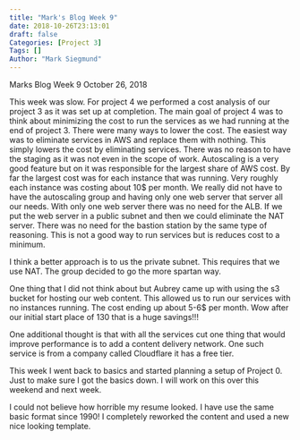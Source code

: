 ```yaml
---
title: "Mark's Blog Week 9"
date: 2018-10-26T23:13:01
draft: false
Categories: [Project 3]
Tags: []
Author: "Mark Siegmund"
---
```


Marks Blog Week 9								October 26, 2018

  This week was slow.   For project 4 we performed a cost analysis of our project 3 as it was set up at completion.  The main goal of project 4 was to think about minimizing the cost to run the services as we had running at the end of project 3.  There were many ways to lower the cost.  The easiest way was to eliminate services in AWS and replace them with nothing.  This simply lowers the cost by eliminating services.  There was no reason to have the staging as it was not even in the scope of work.  Autoscaling is a very good feature but on it was responsible for the largest share of AWS cost.  By far the largest cost was for each instance that was running.  Very roughly each instance was costing about 10$ per month.  We really did not have to have the autoscaling group and having only one web server that server all our needs.  With only one web server there was no need for the ALB.  If we put the web server in a public subnet and then we could eliminate the NAT server.  There was no need for the bastion station by the same type of reasoning.  This is not a good way to run services but is reduces cost to a minimum.
  
  I think a better approach is to us the private subnet.  This requires that we use NAT.  The group decided to go the more spartan way.
  
  One thing that I did not think about but Aubrey came up with using the s3 bucket for hosting our web content.  This allowed us to run our services with no instances running.  The cost ending up about 5-6$ per month.  Wow after our initial start place of 130 that is a huge savings!!!
  
  One additional thought is that with all the services cut one thing that would improve performance is to add a content delivery network.  One such service is from a company called Cloudflare it has a free tier.
  
  This week I went back to basics and started planning a setup of Project 0.  Just to make sure I got the basics down.  I will work on this over this weekend and next week.
  
  I could not believe how horrible my resume looked.  I have use the same basic format since 1990!  I completely reworked the content and used a new nice looking template.
